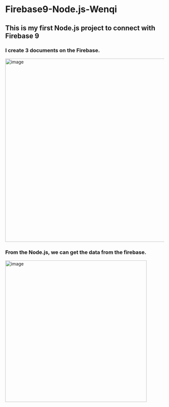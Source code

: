 # Firebase9-Node.js-Wenqi

## This is my first Node.js project to connect with Firebase 9

### I create 3 documents on the Firebase. 
<img width="580" alt="image" src="https://user-images.githubusercontent.com/101533381/191025314-18558c9e-d470-4a81-b3e5-d56833cbcfe5.png">

### From the Node.js, we can get the data from the firebase. 
<img width="448" alt="image" src="https://user-images.githubusercontent.com/101533381/191023009-fd585afc-61c3-498b-8219-9c35283aea37.png">
